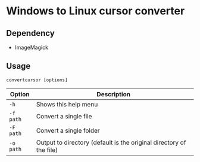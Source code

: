 # Windows to Linux cursor converter

## Dependency
- ImageMagick

## Usage
`convertcursor [options]`

Option | Description
--- | ---
`-h` | Shows this help menu
`-f path` | Convert a single file
`-F path` | Convert a single folder
`-o path`| Output to directory (default is the original directory of the file)
